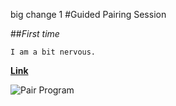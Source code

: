 big change 1
#Guided Pairing Session

##*First time*

    I am a bit nervous.

[**Link**](https://git-scm.com/docs/git-fetch)

![Pair Program](image/test.png)


